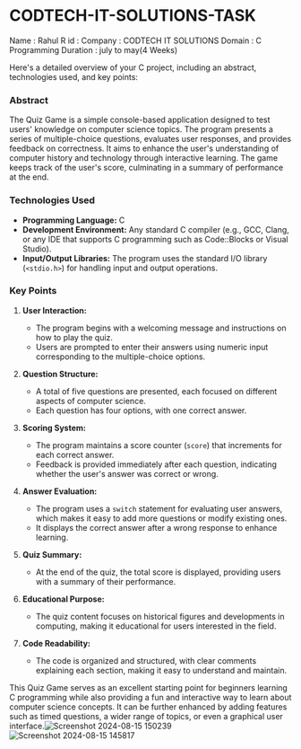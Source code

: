 # CODTECH-IT-SOLUTIONS-TASK
Name : Rahul R
id :
Company : CODTECH IT SOLUTIONS
Domain : C Programming
Duration : july to may(4 Weeks)

Here's a detailed overview of your C project, including an abstract, technologies used, and key points:

### Abstract
The Quiz Game is a simple console-based application designed to test users' knowledge on computer science topics. The program presents a series of multiple-choice questions, evaluates user responses, and provides feedback on correctness. It aims to enhance the user's understanding of computer history and technology through interactive learning. The game keeps track of the user's score, culminating in a summary of performance at the end.

### Technologies Used
- **Programming Language:** C
- **Development Environment:** Any standard C compiler (e.g., GCC, Clang, or any IDE that supports C programming such as Code::Blocks or Visual Studio).
- **Input/Output Libraries:** The program uses the standard I/O library (`<stdio.h>`) for handling input and output operations.

### Key Points
1. **User Interaction:** 
   - The program begins with a welcoming message and instructions on how to play the quiz.
   - Users are prompted to enter their answers using numeric input corresponding to the multiple-choice options.

2. **Question Structure:**
   - A total of five questions are presented, each focused on different aspects of computer science.
   - Each question has four options, with one correct answer.

3. **Scoring System:**
   - The program maintains a score counter (`score`) that increments for each correct answer.
   - Feedback is provided immediately after each question, indicating whether the user's answer was correct or wrong.

4. **Answer Evaluation:**
   - The program uses a `switch` statement for evaluating user answers, which makes it easy to add more questions or modify existing ones.
   - It displays the correct answer after a wrong response to enhance learning.

5. **Quiz Summary:**
   - At the end of the quiz, the total score is displayed, providing users with a summary of their performance.

6. **Educational Purpose:**
   - The quiz content focuses on historical figures and developments in computing, making it educational for users interested in the field.

7. **Code Readability:**
   - The code is organized and structured, with clear comments explaining each section, making it easy to understand and maintain.

This Quiz Game serves as an excellent starting point for beginners learning C programming while also providing a fun and interactive way to learn about computer science concepts. It can be further enhanced by adding features such as timed questions, a wider range of topics, or even a graphical user interface.![Screenshot 2024-08-15 150239](https://github.com/user-attachments/assets/c177b78d-b8bd-4326-93bf-2601a5491a3a)
![Screenshot 2024-08-15 145817](https://github.com/user-attachments/assets/2dc13f12-5643-4b4e-b7cc-8f452b97ebac)
